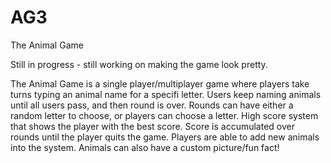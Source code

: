 # AG3
The Animal Game

Still in progress - still working on making the game look pretty.

The Animal Game is a single player/multiplayer game where players take turns typing an animal name for a specifi letter.
Users keep naming animals until all users pass, and then round is over.
Rounds can have either a random letter to choose, or players can choose a letter.
High score system that shows the player with the best score.  Score is accumulated over rounds until the player quits the game.
Players are able to add new animals into the system.  Animals can also have a custom picture/fun fact!
